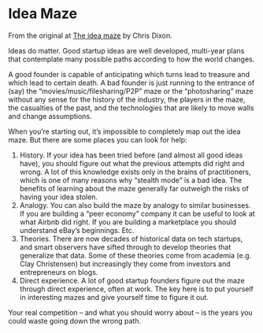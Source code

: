 # Idea Maze

From the original at [The idea maze](https://cdixon.org/2013/08/04/the-idea-maze) by Chris Dixon.

Ideas do matter. Good startup ideas are well developed, multi-year plans that contemplate many possible paths according to how the world changes.

A good founder is capable of anticipating which turns lead to treasure and which lead to certain death. A bad founder is just running to the entrance of (say) the “movies/music/filesharing/P2P” maze or the “photosharing” maze without any sense for the history of the industry, the players in the maze, the casualties of the past, and the technologies that are likely to move walls and change assumptions.

When you’re starting out, it’s impossible to completely map out the idea maze. But there are some places you can look for help:

1. History. If your idea has been tried before (and almost all good ideas have), you should figure out what the previous attempts did right and wrong. A lot of this knowledge exists only in the brains of practitioners, which is one of many reasons why “stealth mode” is a bad idea. The benefits of learning about the maze generally far outweigh the risks of having your idea stolen.
2. Analogy. You can also build the maze by analogy to similar businesses. If you are building a “peer economy” company it can be useful to look at what Airbnb did right. If you are building a marketplace you should understand eBay’s beginnings. Etc.
3. Theories. There are now decades of historical data on tech startups, and smart observers have sifted through to develop theories that generalize that data. Some of these theories come from academia (e.g. Clay Christensen) but increasingly they come from investors and entrepreneurs on blogs.
4. Direct experience. A lot of good startup founders figure out the maze through direct experience, often at work. The key here is to put yourself in interesting mazes and give yourself time to figure it out.

Your real competition – and what you should worry about – is the years you could waste going down the wrong path.